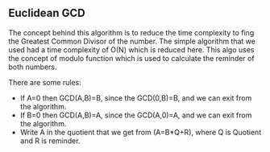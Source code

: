 ## Euclidean GCD

The concept behind this algorithm is to reduce the time complexity to fing the Greatest Common Divisor of the number. 
The simple algorithm that we used had a time complexity of O(N) which is reduced here. This algo uses the concept of modulo function
which is used to calculate the reminder of both numbers.

There are some rules:
- If A=0 then GCD(A,B)=B, since the GCD(0,B)=B, and we can exit from the algorithm.
- If B=0 then GCD(A,B)=A, since the GCD(A,0)=A, and we can exit from the algorithm.
- Write A in the quotient that we get from (A=B*Q+R), where Q is Quotient and R is reminder.

